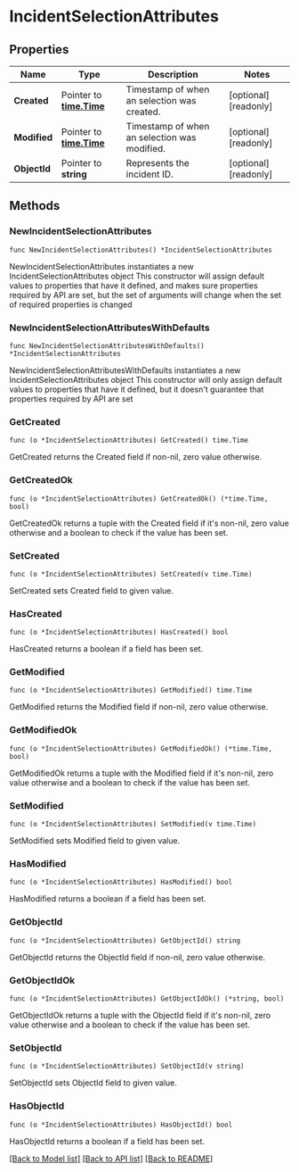 # IncidentSelectionAttributes

## Properties

Name | Type | Description | Notes
------------ | ------------- | ------------- | -------------
**Created** | Pointer to [**time.Time**](time.Time.md) | Timestamp of when an selection was created. | [optional] [readonly] 
**Modified** | Pointer to [**time.Time**](time.Time.md) | Timestamp of when an selection was modified. | [optional] [readonly] 
**ObjectId** | Pointer to **string** | Represents the incident ID. | [optional] [readonly] 

## Methods

### NewIncidentSelectionAttributes

`func NewIncidentSelectionAttributes() *IncidentSelectionAttributes`

NewIncidentSelectionAttributes instantiates a new IncidentSelectionAttributes object
This constructor will assign default values to properties that have it defined,
and makes sure properties required by API are set, but the set of arguments
will change when the set of required properties is changed

### NewIncidentSelectionAttributesWithDefaults

`func NewIncidentSelectionAttributesWithDefaults() *IncidentSelectionAttributes`

NewIncidentSelectionAttributesWithDefaults instantiates a new IncidentSelectionAttributes object
This constructor will only assign default values to properties that have it defined,
but it doesn't guarantee that properties required by API are set

### GetCreated

`func (o *IncidentSelectionAttributes) GetCreated() time.Time`

GetCreated returns the Created field if non-nil, zero value otherwise.

### GetCreatedOk

`func (o *IncidentSelectionAttributes) GetCreatedOk() (*time.Time, bool)`

GetCreatedOk returns a tuple with the Created field if it's non-nil, zero value otherwise
and a boolean to check if the value has been set.

### SetCreated

`func (o *IncidentSelectionAttributes) SetCreated(v time.Time)`

SetCreated sets Created field to given value.

### HasCreated

`func (o *IncidentSelectionAttributes) HasCreated() bool`

HasCreated returns a boolean if a field has been set.

### GetModified

`func (o *IncidentSelectionAttributes) GetModified() time.Time`

GetModified returns the Modified field if non-nil, zero value otherwise.

### GetModifiedOk

`func (o *IncidentSelectionAttributes) GetModifiedOk() (*time.Time, bool)`

GetModifiedOk returns a tuple with the Modified field if it's non-nil, zero value otherwise
and a boolean to check if the value has been set.

### SetModified

`func (o *IncidentSelectionAttributes) SetModified(v time.Time)`

SetModified sets Modified field to given value.

### HasModified

`func (o *IncidentSelectionAttributes) HasModified() bool`

HasModified returns a boolean if a field has been set.

### GetObjectId

`func (o *IncidentSelectionAttributes) GetObjectId() string`

GetObjectId returns the ObjectId field if non-nil, zero value otherwise.

### GetObjectIdOk

`func (o *IncidentSelectionAttributes) GetObjectIdOk() (*string, bool)`

GetObjectIdOk returns a tuple with the ObjectId field if it's non-nil, zero value otherwise
and a boolean to check if the value has been set.

### SetObjectId

`func (o *IncidentSelectionAttributes) SetObjectId(v string)`

SetObjectId sets ObjectId field to given value.

### HasObjectId

`func (o *IncidentSelectionAttributes) HasObjectId() bool`

HasObjectId returns a boolean if a field has been set.


[[Back to Model list]](../README.md#documentation-for-models) [[Back to API list]](../README.md#documentation-for-api-endpoints) [[Back to README]](../README.md)


